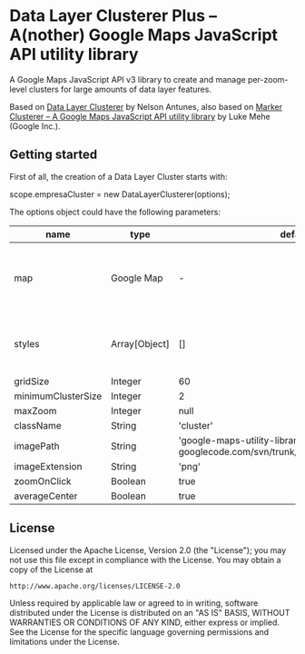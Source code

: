 Data Layer Clusterer Plus – A(nother) Google Maps JavaScript API utility library
==============

A Google Maps JavaScript API v3 library to create and manage per-zoom-level clusters for large amounts of data layer features.

Based on [Data Layer Clusterer](https://github.com/nantunes/data-layer-clusterer) by Nelson Antunes, also based on [Marker Clusterer – A Google Maps JavaScript API utility library](https://github.com/googlemaps/js-marker-clusterer) by Luke Mehe (Google Inc.).

## Getting started

First of all, the creation of a Data Layer Cluster starts with:

scope.empresaCluster = new DataLayerClusterer(options);

The options object could have the following parameters:

| name | type | default | description | required |
|---|---|---|---|---|
| map | Google Map | - | Map where the clusters and markers has to be displayed | true |
| styles | Array[Object] | [] | Styles for the markers and cluster icon | false |
| gridSize | Integer | 60 |  | false |
| minimumClusterSize | Integer | 2 |  | false |
| maxZoom | Integer | null |  | false |
| className | String | 'cluster' |  | false |
| imagePath | String | 'google-maps-utility-library-v3. googlecode.com/svn/trunk/markerclusterer/images/m' |  | false |
| imageExtension | String | 'png' |  | false |
| zoomOnClick | Boolean | true |  | false |
| averageCenter | Boolean | true |  | false |

## License

Licensed under the Apache License, Version 2.0 (the "License");
you may not use this file except in compliance with the License.
You may obtain a copy of the License at

    http://www.apache.org/licenses/LICENSE-2.0

Unless required by applicable law or agreed to in writing, software
distributed under the License is distributed on an "AS IS" BASIS,
WITHOUT WARRANTIES OR CONDITIONS OF ANY KIND, either express or implied.
See the License for the specific language governing permissions and
limitations under the License.
